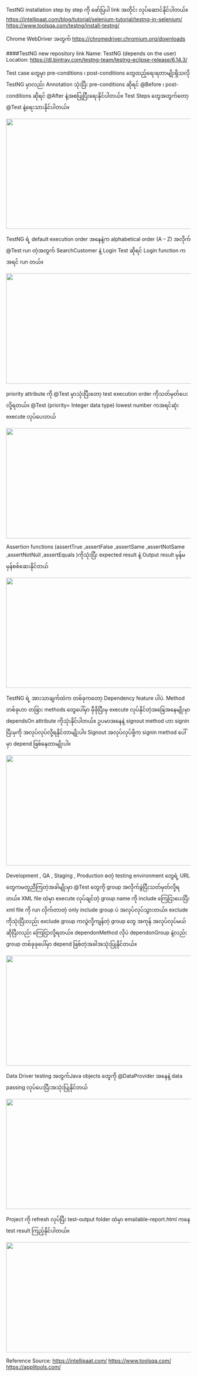 
TestNG installation step by step ကို ဖော်ပြပါ link အတိုင်း လုပ်ဆောင်နိုင်ပါတယ်။
https://intellipaat.com/blog/tutorial/selenium-tutorial/testng-in-selenium/
https://www.toolsqa.com/testng/install-testng/

Chrome WebDriver အတွက် https://chromedriver.chromium.org/downloads

####TestNG new repository link
Name: TestNG (depends on the user)
Location: https://dl.bintray.com/testng-team/testng-eclipse-release/6.14.3/

Test case တွေမှာ pre-conditions ၊ post-conditions တွေထည့်ရေးရတာမျိုးရှိသလို TestNG မှာလည်း Annotation သုံးပြီး pre-conditions ဆိုရင် @Before ၊ post-conditions ဆိုရင် @After နဲ့အစပြုပြီးရေးနိုင်ပါတယ်။ Test Steps တွေအတွက်တော့ @Test နဲ့ရေးသားနိုင်ပါတယ်။

<img src="https://github.com/suwinphyu/readLists/blob/gh-pages/images/annotation.jpg" width="680" height="300">

TestNG ရဲ့ default execution order အနေနဲ့က alphabetical order (A – Z) အလိုက် @Test run တဲ့အတွက် SearchCustomer နဲ့ Login Test ဆိုရင် Login function ကအရင် run တယ်။

<img src="https://github.com/suwinphyu/readLists/blob/gh-pages/images/alphabetical.jpg" width="680" height="300">

priority attribute ကို @Test မှာသုံးပြီးတော့ test execution order ကိုသတ်မှတ်ပေးလို့ရတယ်။ @Test (priority= Integer data type) lowest number ကအရင်ဆုံး execute လုပ်ပေးတယ်

<img src="https://github.com/suwinphyu/readLists/blob/gh-pages/images/priority.jpg" width="680" height="300">

Assertion functions (assertTrue ,assertFalse ,assertSame ,assertNotSame ,assertNotNull ,assertEquals )ကိုသုံးပြီး expected result နဲ့ Output result မှန်မမှန်စစ်ဆေးနိုင်တယ်

<img src="https://github.com/suwinphyu/readLists/blob/gh-pages/images/assertion.jpg" width="680" height="300">

TestNG ရဲ့ အားသာချက်ထဲက တစ်ခုကတော့ Dependency feature ပါပဲ. Method တစ်ခုဟာ တခြား methods တွေပေါ်မှာ မှီခိုပြီးမှ execute လုပ်နိုင်တဲ့အခြေအနေမျိုးမှာ dependsOn attribute ကိုသုံးနိုင်ပါတယ်။ ဥပမာအနေနဲ့ signout method ဟာ signin ပြီးမှကို အလုပ်လုပ်လို့ရနိုင်တာမျိုးပါ။ Signout အလုပ်လုပ်ဖို့က signin method ပေါ်မှာ depend ဖြစ်နေတာမျိုးပါ။

<img src="https://github.com/suwinphyu/readLists/blob/gh-pages/images/dependsonMethod.jpg" width="680" height="300">

Development , QA , Staging , Production စတဲ့ testing environment တွေရဲ့ URL တွေကမတူညီကြတဲ့အခါမျိုးမှာ @Test တွေကို group အလိုက်ခွဲပြီးသတ်မှတ်လို့ရတယ်။  XML file ထဲမှာ execute လုပ်ချင်တဲ့  group name ကို include ကြေငြာပေးပြီး xml file ကို run လိုက်တာတဲ့ only include group ပဲ အလုပ်လုပ်သွားတယ်။ exclude ကိုသုံးပြီးလည်း exclude group ကလွဲလို့ကျန်တဲ့ group တွေ အကုန် အလုပ်လုပ်မယ်ဆိုပြီးလည်း ကြေငြာလို့ရတယ်။ dependonMethod လိုပဲ dependonGroup နဲ့လည်း group တစ်ခုခုပေါ်မှာ depend ဖြစ်တဲ့အခါအသုံးပြုနိုင်တယ်။ 

<img src="https://github.com/suwinphyu/readLists/blob/gh-pages/images/group.jpg" width="680" height="300">

Data Driver testing အတွက်Java objects တွေကို  @DataProvider အနေနဲ့ data passing လုပ်ပေးပြီးအသုံးပြုနိုင်တယ်

<img src="https://github.com/suwinphyu/readLists/blob/gh-pages/images/dataprovider.jpg" width="680" height="300">

Project ကို refresh လုပ်ပြီး test-output folder ထဲမှာ emailable-report.html ကနေ test result ကြည့်နိုင်ပါတယ်။

<img src="https://github.com/suwinphyu/readLists/blob/gh-pages/images/Output.jpg" width="680" height="300">



Reference Source:
https://intellipaat.com/
https://www.toolsqa.com/
https://applitools.com/

